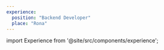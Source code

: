 ```yaml
---
experience:
  position: "Backend Developer"
  place: "Rona"
---
```


import Experience from '@site/src/components/experience';

<Experience title={frontMatter.title} />